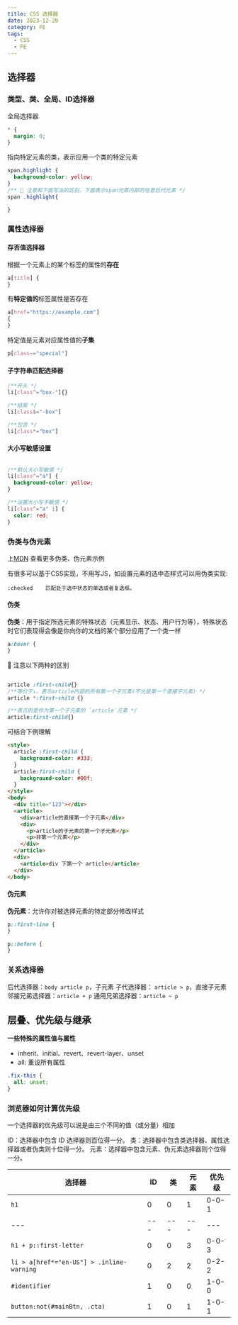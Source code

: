```yaml
---
title: CSS 选择器
date: 2023-12-20
category: FE
tags:
  - CSS
  - FE
---
```


<!-- more -->

## 选择器

### 类型、类、全局、ID选择器

全局选择器

```css
* {
  margin: 0;
}
```

指向特定元素的类，表示应用一个类的特定元素
```css
span.highlight {
  background-color: yellow;
}
/** 📢 注意和下面写法的区别，下面表示span元素内部的任意后代元素 */
span .highlight{

}
```

### 属性选择器

#### 存否值选择器

根据一个元素上的某个标签的属性的**存在**

```css
a[title] {
}
```

有**特定值的**标签属性是否存在

```css
a[href="https://example.com"]
{
}
```

特定值是元素对应属性值的**子集**

```css
p[class~="special"]
```

#### 子字符串匹配选择器

```css
/**开头 */
li[class^="box-"]{}

/**结尾 */
li[class$="-box"]

/**包含 */
li[class*="box"]

```
#### 大小写敏感设置

```css

/**默认大小写敏感 */
li[class^="a"] {
  background-color: yellow;
}

/**设置大小写不敏感 */
li[class^="a" i] {
  color: red;
}
```


### 伪类与伪元素

上[MDN](https://developer.mozilla.org/zh-CN/docs/Learn/CSS/Building_blocks/Selectors/Pseudo-classes_and_pseudo-elements) 查看更多伪类、伪元素示例

有很多可以基于CSS实现，不用写JS，如设置元素的选中态样式可以用伪类实现:
```
:checked	匹配处于选中状态的单选或者复选框。
```

#### 伪类

**伪类**：用于指定所选元素的特殊状态（元素显示、状态、用户行为等），特殊状态时它们表现得会像是你向你的文档的某个部分应用了一个类一样

```css
a:hover {
}
```

📢 注意以下两种的区别
```css

article :first-child{}
/**等价于↓，表示article内部的所有第一个子元素(不光是第一个直接子元素) */
article *:first-child {}

/**表示的是作为第一个子元素的 `article`元素 */
article:first-child{}
```

可结合下例理解

```html
<style>
  article :first-child {
    background-color: #333;
  }
  article:first-child {
    background-color: #00f;
  }
</style>
<body>
  <div title="123"></div>
  <article>
    <div>article的直接第一个子元素</div>
    <div>
      <p>article的子元素的第一个子元素</p>
      <p>非第一个元素</p>
    </div>
  </article>
  <div>
    <article>div 下第一个 article</article>
  </div>
</body>
```

#### 伪元素


**伪元素**：允许你对被选择元素的特定部分修改样式
```css
p::first-line {
}

p::before {
}
```


### 关系选择器

后代选择器：`body article p`，子元素
子代选择器： `article > p`，直接子元素
邻接兄弟选择器：`article + p`
通用兄弟选择器：`article ~ p`

## 层叠、优先级与继承

**一些特殊的属性值与属性**

- inherit、initial、revert、revert-layer、unset
- all: 重设所有属性

```css
.fix-this {
  all: unset;
}
```

### 浏览器如何计算优先级

一个选择器的优先级可以说是由三个不同的值（或分量）相加

ID：选择器中包含 ID 选择器则百位得一分。
类：选择器中包含类选择器、属性选择器或者伪类则十位得一分。
元素：选择器中包含元素、伪元素选择器则个位得一分。

<!-- 为什么是优先级是这个值 -->

| 选择器                                    | ID  | 类  | 元素 | 优先级 |
| ----------------------------------------- | --- | --- | ---- | ------ |
| `h1`                                      | 0   | 0   | 1    | 0-0-1  |
| ---                                       | --- | --- | ---  | ---    |
| `h1 + p::first-letter`                    | 0   | 0   | 3    | 0-0-3  |
| `li > a[href*="en-US"] > .inline-warning` | 0   | 2   | 2    | 0-2-2  |
| `#identifier`                             | 1   | 0   | 0    | 1-0-0  |
| `button:not(#mainBtn, .cta)`              | 1   | 0   | 1    | 1-0-1  |

<!-- 层叠层，先放一放：https://developer.mozilla.org/zh-CN/docs/Learn/CSS/Building_blocks/Cascade_layers -->

